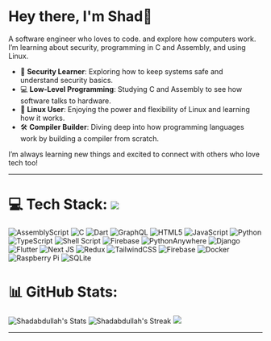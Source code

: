 <h1 align="left"> Hey there, I'm Shad👋 </h1>

 A software engineer who loves to code. and explore how computers work. I’m learning about security, programming in C and Assembly, and using Linux.
- 🔐 **Security Learner**: Exploring how to keep systems safe and understand security basics.
- 💻 **Low-Level Programming**: Studying C and Assembly to see how software talks to hardware.
- 🐧 **Linux User**: Enjoying the power and flexibility of Linux and learning how it works.
- 🛠️ **Compiler Builder**: Diving deep into how programming languages work by building a compiler from scratch.

I’m always learning new things and excited to connect with others who love tech too!





---


# 💻 Tech Stack: [![](https://visitcount.itsvg.in/api?id=Shadabdullah&icon=0&color=13)](https://visitcount.itsvg.in)

![AssemblyScript](https://img.shields.io/badge/assembly%20script-%23000000.svg?style=for-the-badge&logo=assemblyscript&logoColor=white) ![C](https://img.shields.io/badge/c-%2300599C.svg?style=for-the-badge&logo=c&logoColor=white) ![Dart](https://img.shields.io/badge/dart-%230175C2.svg?style=for-the-badge&logo=dart&logoColor=white) ![GraphQL](https://img.shields.io/badge/-GraphQL-E10098?style=for-the-badge&logo=graphql&logoColor=white) ![HTML5](https://img.shields.io/badge/html5-%23E34F26.svg?style=for-the-badge&logo=html5&logoColor=white) ![JavaScript](https://img.shields.io/badge/javascript-%23323330.svg?style=for-the-badge&logo=javascript&logoColor=%23F7DF1E) ![Python](https://img.shields.io/badge/python-3670A0?style=for-the-badge&logo=python&logoColor=ffdd54) ![TypeScript](https://img.shields.io/badge/typescript-%23007ACC.svg?style=for-the-badge&logo=typescript&logoColor=white) ![Shell Script](https://img.shields.io/badge/shell_script-%23121011.svg?style=for-the-badge&logo=gnu-bash&logoColor=white) ![Firebase](https://img.shields.io/badge/firebase-%23039BE5.svg?style=for-the-badge&logo=firebase) ![PythonAnywhere](https://img.shields.io/badge/pythonanywhere-%232F9FD7.svg?style=for-the-badge&logo=pythonanywhere&logoColor=151515) ![Django](https://img.shields.io/badge/django-%23092E20.svg?style=for-the-badge&logo=django&logoColor=white) ![Flutter](https://img.shields.io/badge/Flutter-%2302569B.svg?style=for-the-badge&logo=Flutter&logoColor=white) ![Next JS](https://img.shields.io/badge/Next-black?style=for-the-badge&logo=next.js&logoColor=white) ![Redux](https://img.shields.io/badge/redux-%23593d88.svg?style=for-the-badge&logo=redux&logoColor=white) ![TailwindCSS](https://img.shields.io/badge/tailwindcss-%2338B2AC.svg?style=for-the-badge&logo=tailwind-css&logoColor=white)  ![Firebase](https://img.shields.io/badge/firebase-a08021?style=for-the-badge&logo=firebase&logoColor=ffcd34) ![Docker](https://img.shields.io/badge/docker-%230db7ed.svg?style=for-the-badge&logo=docker&logoColor=white) ![Raspberry Pi](https://img.shields.io/badge/-RaspberryPi-C51A4A?style=for-the-badge&logo=Raspberry-Pi) ![SQLite](https://img.shields.io/badge/sqlite-%2307405e.svg?style=for-the-badge&logo=sqlite&logoColor=white)
# 📊 GitHub Stats:



![Shadabdullah's Stats](https://github-readme-stats.vercel.app/api?username=Shadabdullah&theme=dark&show_icons=true&hide_border=true&count_private=true)
![Shadabdullah's Streak](https://github-readme-streak-stats.herokuapp.com/?user=Shadabdullah&theme=dark&hide_border=true)
![](https://github-readme-stats.vercel.app/api?username=Shadabdullah&theme=dark&hide_border=false&include_all_commits=false&count_private=false)<br/>




---


<!-- Proudly created with GPRM ( https://gprm.itsvg.in ) -->
